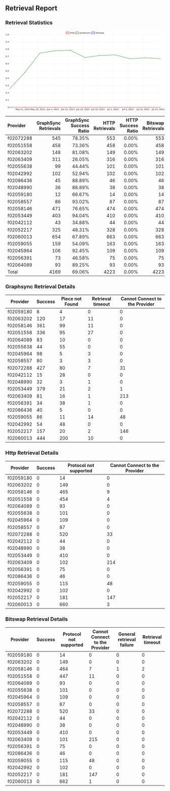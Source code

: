 ## Retrieval Report
### Retrieval Statistics
<img src="https://raw.githubusercontent.com/data-preservation-programs/filplus-checker-assets/main/filecoin-project/filecoin-plus-large-datasets/issues/1874/1690423031603.png"/>

| Provider  | GraphSync Retrievals | GraphSync Success Ratio | HTTP Retrievals | HTTP Success Ratio | Bitswap Retrievals | Bitswap Success Ratio |
| :-------- | -------------------: | ----------------------: | --------------: | -----------------: | -----------------: | --------------------: |
| f02072288 |                  545 |                  78.35% |             553 |              0.00% |                553 |                 0.00% |
| f02051558 |                  458 |                  73.36% |             458 |              0.00% |                458 |                 0.00% |
| f02063202 |                  148 |                  81.08% |             149 |              0.00% |                149 |                 0.00% |
| f02063409 |                  311 |                  26.05% |             316 |              0.00% |                316 |                 0.00% |
| f02055638 |                   99 |                  44.44% |             101 |              0.00% |                101 |                 0.00% |
| f02042992 |                  102 |                  52.94% |             102 |              0.00% |                102 |                 0.00% |
| f02086436 |                   45 |                  88.89% |              46 |              0.00% |                 46 |                 0.00% |
| f02048990 |                   36 |                  88.89% |              38 |              0.00% |                 38 |                 0.00% |
| f02059180 |                   12 |                  66.67% |              14 |              0.00% |                 14 |                 0.00% |
| f02058557 |                   86 |                  93.02% |              87 |              0.00% |                 87 |                 0.00% |
| f02058146 |                  471 |                  76.65% |             474 |              0.00% |                474 |                 0.00% |
| f02053449 |                  403 |                  94.04% |             410 |              0.00% |                410 |                 0.00% |
| f02042112 |                   43 |                  34.88% |              44 |              0.00% |                 44 |                 0.00% |
| f02052217 |                  325 |                  48.31% |             328 |              0.00% |                328 |                 0.00% |
| f02060013 |                  654 |                  67.89% |             663 |              0.00% |                663 |                 0.00% |
| f02059055 |                  159 |                  54.09% |             163 |              0.00% |                163 |                 0.00% |
| f02045964 |                  106 |                  92.45% |             109 |              0.00% |                109 |                 0.00% |
| f02056391 |                   73 |                  46.58% |              75 |              0.00% |                 75 |                 0.00% |
| f02064089 |                   93 |                  89.25% |              93 |              0.00% |                 93 |                 0.00% |
| Total     |                 4169 |                  69.06% |            4223 |              0.00% |               4223 |                 0.00% |

### Graphsync Retrieval Details
| Provider  | Success | Piece not Found | Retrieval timeout | Cannot Connect to the Provider |
| --------- | ------- | --------------- | ----------------- | ------------------------------ |
| f02059180 | 8       | 4               | 0                 | 0                              |
| f02063202 | 120     | 17              | 11                | 0                              |
| f02058146 | 361     | 99              | 11                | 0                              |
| f02051558 | 336     | 95              | 27                | 0                              |
| f02064089 | 83      | 10              | 0                 | 0                              |
| f02055638 | 44      | 55              | 0                 | 0                              |
| f02045964 | 98      | 5               | 3                 | 0                              |
| f02058557 | 80      | 3               | 3                 | 0                              |
| f02072288 | 427     | 80              | 7                 | 31                             |
| f02042112 | 15      | 28              | 0                 | 0                              |
| f02048990 | 32      | 3               | 1                 | 0                              |
| f02053449 | 379     | 21              | 2                 | 1                              |
| f02063409 | 81      | 16              | 1                 | 213                            |
| f02056391 | 34      | 38              | 1                 | 0                              |
| f02086436 | 40      | 5               | 0                 | 0                              |
| f02059055 | 86      | 11              | 14                | 48                             |
| f02042992 | 54      | 48              | 0                 | 0                              |
| f02052217 | 157     | 20              | 2                 | 146                            |
| f02060013 | 444     | 200             | 10                | 0                              |

### Http Retrieval Details
| Provider  | Success | Protocol not supported | Cannot Connect to the Provider |
| --------- | ------- | ---------------------- | ------------------------------ |
| f02059180 | 0       | 14                     | 0                              |
| f02063202 | 0       | 149                    | 0                              |
| f02058146 | 0       | 465                    | 9                              |
| f02051558 | 0       | 454                    | 4                              |
| f02064089 | 0       | 93                     | 0                              |
| f02055638 | 0       | 101                    | 0                              |
| f02045964 | 0       | 109                    | 0                              |
| f02058557 | 0       | 87                     | 0                              |
| f02072288 | 0       | 520                    | 33                             |
| f02042112 | 0       | 44                     | 0                              |
| f02048990 | 0       | 38                     | 0                              |
| f02053449 | 0       | 410                    | 0                              |
| f02063409 | 0       | 102                    | 214                            |
| f02056391 | 0       | 75                     | 0                              |
| f02086436 | 0       | 46                     | 0                              |
| f02059055 | 0       | 115                    | 48                             |
| f02042992 | 0       | 102                    | 0                              |
| f02052217 | 0       | 181                    | 147                            |
| f02060013 | 0       | 660                    | 3                              |

### Bitswap Retrieval Details
| Provider  | Success | Protocol not supported | Cannot Connect to the Provider | General retrieval failure | Retrieval timeout |
| --------- | ------- | ---------------------- | ------------------------------ | ------------------------- | ----------------- |
| f02059180 | 0       | 14                     | 0                              | 0                         | 0                 |
| f02063202 | 0       | 149                    | 0                              | 0                         | 0                 |
| f02058146 | 0       | 464                    | 7                              | 1                         | 2                 |
| f02051558 | 0       | 447                    | 11                             | 0                         | 0                 |
| f02064089 | 0       | 93                     | 0                              | 0                         | 0                 |
| f02055638 | 0       | 101                    | 0                              | 0                         | 0                 |
| f02045964 | 0       | 109                    | 0                              | 0                         | 0                 |
| f02058557 | 0       | 87                     | 0                              | 0                         | 0                 |
| f02072288 | 0       | 520                    | 33                             | 0                         | 0                 |
| f02042112 | 0       | 44                     | 0                              | 0                         | 0                 |
| f02048990 | 0       | 38                     | 0                              | 0                         | 0                 |
| f02053449 | 0       | 410                    | 0                              | 0                         | 0                 |
| f02063409 | 0       | 101                    | 215                            | 0                         | 0                 |
| f02056391 | 0       | 75                     | 0                              | 0                         | 0                 |
| f02086436 | 0       | 46                     | 0                              | 0                         | 0                 |
| f02059055 | 0       | 115                    | 48                             | 0                         | 0                 |
| f02042992 | 0       | 102                    | 0                              | 0                         | 0                 |
| f02052217 | 0       | 181                    | 147                            | 0                         | 0                 |
| f02060013 | 0       | 662                    | 1                              | 0                         | 0                 |
